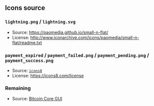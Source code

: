 ## Icons source

### `lightning.png` / `lightning.svg`

- Source: https://paomedia.github.io/small-n-flat/
- License: http://www.iconarchive.com/icons/paomedia/small-n-flat/readme.txt

### `payment_expired` / `payment_failed.png` / `payment_pending.png` / `payment_success.png`

- Source: [`icons8`](https://icons8.com)
- License: https://icons8.com/license

### Remaining

- Source: [Bitcoin Core GUI](https://github.com/bitcoin/bitcoin/tree/master/src/qt/res/icons)
